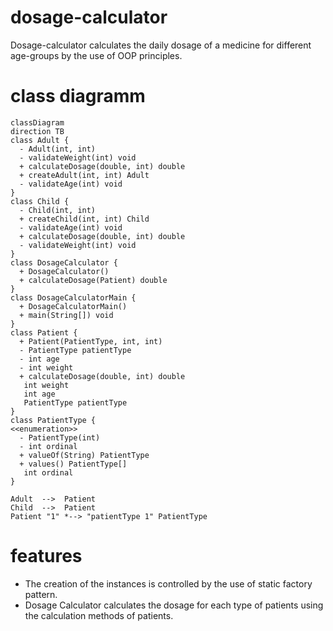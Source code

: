 # dosage-calculator
Dosage-calculator calculates the daily dosage of a medicine for different age-groups by the use of OOP principles.

# class diagramm

````mermaid
classDiagram
direction TB
class Adult {
  - Adult(int, int) 
  - validateWeight(int) void
  + calculateDosage(double, int) double
  + createAdult(int, int) Adult
  - validateAge(int) void
}
class Child {
  - Child(int, int) 
  + createChild(int, int) Child
  - validateAge(int) void
  + calculateDosage(double, int) double
  - validateWeight(int) void
}
class DosageCalculator {
  + DosageCalculator() 
  + calculateDosage(Patient) double
}
class DosageCalculatorMain {
  + DosageCalculatorMain() 
  + main(String[]) void
}
class Patient {
  + Patient(PatientType, int, int) 
  - PatientType patientType
  - int age
  - int weight
  + calculateDosage(double, int) double
   int weight
   int age
   PatientType patientType
}
class PatientType {
<<enumeration>>
  - PatientType(int) 
  - int ordinal
  + valueOf(String) PatientType
  + values() PatientType[]
   int ordinal
}

Adult  -->  Patient 
Child  -->  Patient 
Patient "1" *--> "patientType 1" PatientType 
````

# features
- The creation of the instances is controlled by the use of static factory pattern.
- Dosage Calculator calculates the dosage for each type of patients using the calculation methods of patients.

